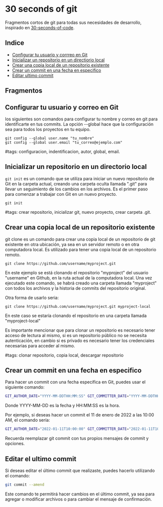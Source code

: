 # 30 seconds of git

Fragmentos cortos de git para todas sus necesidades de desarrollo, inspirado en [30-seconds-of-code](https://github.com/30-seconds/30-seconds-of-git).
## Indice

- [Configurar tu usuario y corrreo en Git][git config]
- [Inicializar un repositorio en un directiorio local][git init]
- [Crear una copia local de un repositorio existente][git clone]
- [Crear un commit en una fecha en especifico][git date]
- [Editar ultimo commit][git commit amend]

## Fragmentos

## Configurar tu usuario y correo en Git

los siguientes son comandos para configurar tu nombre y correo en git para identificarte en tus commits. La opción --global hace que la configuración sea para todos los proyectos en tu equipo.

```shell
git config --global user.name "tu_nombre"
git config --global user.email "tu_correo@ejemplo.com"
```

#tags: configuracion, indentificacion, autor, global, email.

## Inicializar un repositorio en un directorio local

`git init` es un comando que se utiliza para iniciar un nuevo repositorio de Git en la carpeta actual, creando una carpeta oculta llamada ".git" para llevar un seguimiento de los cambios en los archivos. Es el primer paso para comenzar a trabajar con Git en un nuevo proyecto.

```shell
git init
```

#tags: crear repositorio, inicializar git, nuevo proyecto, crear carpeta .git.

## Crear una copia local de un repositorio existente

git clone es un comando para crear una copia local de un repositorio de git existente en otra ubicación, ya sea en un servidor remoto o en otra computadora local. Es utilizado para tener una copia local de un repositorio remoto.

```shell
git clone https://github.com/username/myproject.git
```

En este ejemplo se está clonando el repositorio "myproject" del usuario "username" en Github, en la ruta actual de la computadora local. Una vez ejecutado este comando, se habrá creado una carpeta llamada "myproject" con todos los archivos y la historia de commits del repositorio original.

Otra forma de usarlo seria:

```shell
git clone https://github.com/username/myproject.git myproject-local
```

En este caso se estaría clonando el repositorio en una carpeta llamada "myproject-local"

Es importante mencionar que para clonar un repositorio es necesario tener acceso de lectura al mismo, si es un repositorio público no se necesita autenticación, en cambio si es privado es necesario tener los credenciales necesarias para acceder al mismo.

#tags: clonar repositorio, copia local, descargar repositorio

## Crear un commit en una fecha en especifico

Para hacer un commit con una fecha específica en Git, puedes usar el siguiente comando:

```bash
GIT_AUTHOR_DATE="YYYY-MM-DDTHH:MM:SS" GIT_COMMITTER_DATE="YYYY-MM-DDTHH:MM:SS" git commit -m "mensaje"
```
Donde YYYY-MM-DD es la fecha y HH:MM:SS es la hora. 

Por ejemplo, si deseas hacer un commit el 11 de enero de 2022 a las 10:00 AM, el comando sería:

```bash
GIT_AUTHOR_DATE="2022-01-11T10:00:00" GIT_COMMITTER_DATE="2022-01-11T10:00:00" git commit -m "mensaje"
```

Recuerda reemplazar git commit con tus propios mensajes de commit y opciones.

## Editar el ultimo commit

Si deseas editar el último commit que realizaste, puedes hacerlo utilizando el comando:
```bash
git commit --amend
```

Este comando te permitirá hacer cambios en el último commit, ya sea para agregar o modificar archivos o para cambiar el mensaje de confirmación.



<!-- 

### git add [archivo]



### git add .



### git commit -m "mensaje del commit"



### git status



### git log



### git diff



### git show [hash del commit]



### git branch



### git branch [nombre de la rama]



### git checkout [nombre de la rama]



### git merge [nombre de la rama]



### git pull



### git push



### git remote



### git remote -v



### git remote add [nombre del remoto] [url del repositorio]



### git fetch [nombre del remoto]



### git remote rename [nombre actual del remoto] [nuevo nombre del remoto]



### git remote remove [nombre del remoto]



### git tag



### git tag -a [nombre de la etiqueta] -m "mensaje de la etiqueta"



### git tag -d [nombre de la etiqueta]



### git push [nombre del remoto] [nombre de la rama]



### git push --tags



### git push [nombre del remoto] :[nombre de la rama]



### git stash



### git stash list



### git stash apply [número del stash]



### git stash drop [número del stash]



### git stash pop [número del stash]



### git stash branch [nombre de la rama] [número del stash]



### git config --global alias.[alias del comando] [comando]



### git config --global color.ui auto



### git config --global core.editor [nombre del editor de texto]



### git config --global merge.tool [nombre de la herramienta de merge]



### git config --global push.default [simple/matching/current]



### git config --global core.autocrlf [true/input/false]



### git config --global core.filemode [true/false]



### git config --global core.whitespace [trailing-space/space-before-tab/indent-with-non-tab/


cr-at-eol]
### git config --global core.excludesfile [ruta del archivo de exclusiones]



### git config --global core.attributesfile [ruta del archivo de atributos]



### git config --global core.sparsecheckout [true/false]



### git config --global core.preloadindex [true/false]



### git config --global core.fscache [true/false]



### git config --global gc.auto [número]



### git config --global gc.autopacklimit [número] -->


[git config]: #configurar-tu-usuario-y-correo-en-git
[git init]: #inicializar-un-repositorio-en-un-directorio-local
[git clone]: #crear-una-copia-local-de-un-repositorio-existente
[git date]: #crear-un-commit-en-una-fecha-en-especifico
[git commit amend]: #editar-el-ultimo-commit
